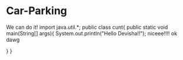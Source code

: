 # Car-Parking
We can do it!
import java.util.*;
public class cunt{
  public static void main(String[] args){
    System.out.println("Hello Devisha!!");
    niceee!!!!
    ok dawg

  }
}

